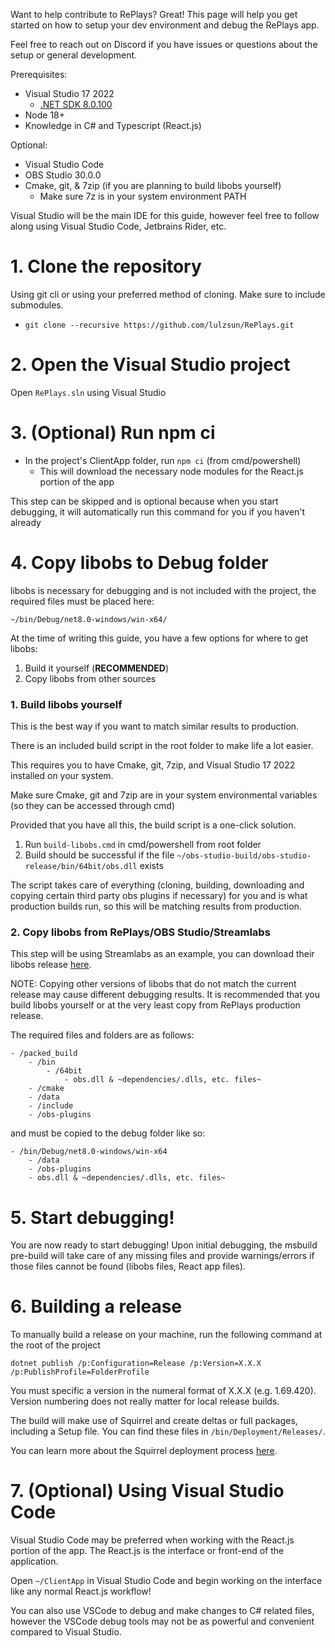 Want to help contribute to RePlays? Great! This page will help you get started on how to setup your dev environment and debug the RePlays app.

Feel free to reach out on Discord if you have issues or questions about the setup or general development.

Prerequisites:

- Visual Studio 17 2022
  - [.NET SDK 8.0.100](https://dotnet.microsoft.com/en-us/download/dotnet/thank-you/sdk-8.0.100-windows-x64-installer)
- Node 18+
- Knowledge in C# and Typescript (React.js)

Optional:

- Visual Studio Code
- OBS Studio 30.0.0
- Cmake, git, & 7zip (if you are planning to build libobs yourself)
  - Make sure 7z is in your system environment PATH

Visual Studio will be the main IDE for this guide, however feel free to follow along using Visual Studio Code, Jetbrains Rider, etc.

# 1. Clone the repository

Using git cli or using your preferred method of cloning. Make sure to include submodules.

- `git clone --recursive https://github.com/lulzsun/RePlays.git`

# 2. Open the Visual Studio project

Open `RePlays.sln` using Visual Studio

# 3. (Optional) Run npm ci

- In the project's ClientApp folder, run `npm ci` (from cmd/powershell)
  - This will download the necessary node modules for the React.js portion of the app

This step can be skipped and is optional because when you start debugging, it will automatically run this command for you if you haven't already

# 4. Copy libobs to Debug folder

libobs is necessary for debugging and is not included with the project, the required files must be placed here:

`~/bin/Debug/net8.0-windows/win-x64/`

At the time of writing this guide, you have a few options for where to get libobs:

1.  Build it yourself (**RECOMMENDED**)
2.  Copy libobs from other sources

### 1. Build libobs yourself

This is the best way if you want to match similar results to production.

There is an included build script in the root folder to make life a lot easier.

This requires you to have Cmake, git, 7zip, and Visual Studio 17 2022 installed on your system.

Make sure Cmake, git and 7zip are in your system environmental variables (so they can be accessed through cmd)

Provided that you have all this, the build script is a one-click solution.

1. Run `build-libobs.cmd` in cmd/powershell from root folder
2. Build should be successful if the file `~/obs-studio-build/obs-studio-release/bin/64bit/obs.dll` exists

The script takes care of everything (cloning, building, downloading and copying certain third party obs plugins if necessary) for you and is what production builds run, so this will be matching results from production.

### 2. Copy libobs from RePlays/OBS Studio/Streamlabs

This step will be using Streamlabs as an example, you can download their libobs release [here](https://obsstudios3.streamlabs.com/libobs-windows64-release-27.5.32.7z).

NOTE: Copying other versions of libobs that do not match the current release may cause different debugging results. It is recommended that you build libobs yourself or at the very least copy from RePlays production release.

The required files and folders are as follows:

```
- /packed_build
    - /bin
        - /64bit
            - obs.dll & ~dependencies/.dlls, etc. files~
    - /cmake
    - /data
    - /include
    - /obs-plugins
```

and must be copied to the debug folder like so:

```
- /bin/Debug/net8.0-windows/win-x64
    - /data
    - /obs-plugins
    - obs.dll & ~dependencies/.dlls, etc. files~
```

# 5. Start debugging!

You are now ready to start debugging! Upon initial debugging, the msbuild pre-build will take care of any missing files and provide warnings/errors if those files cannot be found (libobs files, React app files).

# 6. Building a release

To manually build a release on your machine, run the following command at the root of the project

`dotnet publish /p:Configuration=Release /p:Version=X.X.X /p:PublishProfile=FolderProfile`

You must specific a version in the numeral format of X.X.X (e.g. 1.69.420). Version numbering does not really matter for local release builds.

The build will make use of Squirrel and create deltas or full packages, including a Setup file. You can find these files in `/bin/Deployment/Releases/`.

You can learn more about the Squirrel deployment process [here](https://github.com/Squirrel/Squirrel.Windows/blob/develop/docs/getting-started/0-overview.md#overview).

# 7. (Optional) Using Visual Studio Code

Visual Studio Code may be preferred when working with the React.js portion of the app. The React.js is the interface or front-end of the application.

Open `~/ClientApp` in Visual Studio Code and begin working on the interface like any normal React.js workflow!

You can also use VSCode to debug and make changes to C# related files, however the VSCode debug tools may not be as powerful and convenient compared to Visual Studio.
